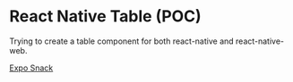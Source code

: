 # React Native Table (POC)

Trying to create a table component for both react-native and react-native-web.

[Expo Snack](https://snack.expo.dev/@heineiuo/react-native-table-poc)